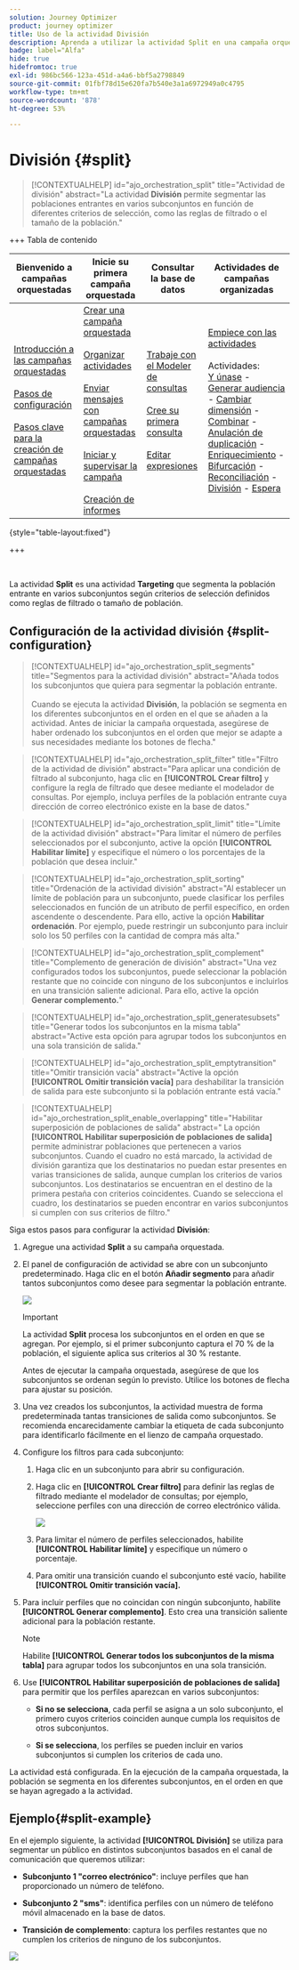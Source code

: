 ```yaml
---
solution: Journey Optimizer
product: journey optimizer
title: Uso de la actividad División
description: Aprenda a utilizar la actividad Split en una campaña orquestada
badge: label="Alfa"
hide: true
hidefromtoc: true
exl-id: 986bc566-123a-451d-a4a6-bbf5a2798849
source-git-commit: 01fbf78d15e620fa7b540e3a1a6972949a0c4795
workflow-type: tm+mt
source-wordcount: '878'
ht-degree: 53%

---
```


# División {#split}

>[!CONTEXTUALHELP]
>id="ajo_orchestration_split"
>title="Actividad de división"
>abstract="La actividad **División** permite segmentar las poblaciones entrantes en varios subconjuntos en función de diferentes criterios de selección, como las reglas de filtrado o el tamaño de la población."

+++ Tabla de contenido

| Bienvenido a campañas orquestadas | Inicie su primera campaña orquestada | Consultar la base de datos | Actividades de campañas organizadas |
|---|---|---|---|
| [Introducción a las campañas orquestadas](../gs-orchestrated-campaigns.md)<br/><br/>[Pasos de configuración](../configuration-steps.md)<br/><br/>[Pasos clave para la creación de campañas orquestadas](../gs-campaign-creation.md) | [Crear una campaña orquestada](../create-orchestrated-campaign.md)<br/><br/>[Organizar actividades](../orchestrate-activities.md)<br/><br/>[Enviar mensajes con campañas orquestadas](../send-messages.md)<br/><br/>[Iniciar y supervisar la campaña](../start-monitor-campaigns.md)<br/><br/>[Creación de informes](../reporting-campaigns.md) | [Trabaje con el Modeler de consultas](../orchestrated-query-modeler.md)<br/><br/>[Cree su primera consulta](../build-query.md)<br/><br/>[Editar expresiones](../edit-expressions.md) | [Empiece con las actividades](about-activities.md)<br/><br/>Actividades:<br/>[Y únase](and-join.md) - [Generar audiencia](build-audience.md) - [Cambiar dimensión](change-dimension.md) - [Combinar](combine.md) - [Anulación de duplicación](deduplication.md) - [Enriquecimiento](enrichment.md) - [Bifurcación](fork.md) - [Reconciliación](reconciliation.md) - [División](split.md) - [Espera](wait.md) |

{style="table-layout:fixed"}

+++

<br/>

La actividad **Split** es una actividad **Targeting** que segmenta la población entrante en varios subconjuntos según criterios de selección definidos como reglas de filtrado o tamaño de población.

## Configuración de la actividad división {#split-configuration}

>[!CONTEXTUALHELP]
>id="ajo_orchestration_split_segments"
>title="Segmentos para la actividad división"
>abstract="Añada todos los subconjuntos que quiera para segmentar la población entrante.<br/></br>Cuando se ejecuta la actividad **División**, la población se segmenta en los diferentes subconjuntos en el orden en el que se añaden a la actividad. Antes de iniciar la campaña orquestada, asegúrese de haber ordenado los subconjuntos en el orden que mejor se adapte a sus necesidades mediante los botones de flecha."

>[!CONTEXTUALHELP]
>id="ajo_orchestration_split_filter"
>title="Filtro de la actividad de división"
>abstract="Para aplicar una condición de filtrado al subconjunto, haga clic en **[!UICONTROL Crear filtro]** y configure la regla de filtrado que desee mediante el modelador de consultas. Por ejemplo, incluya perfiles de la población entrante cuya dirección de correo electrónico existe en la base de datos."

>[!CONTEXTUALHELP]
>id="ajo_orchestration_split_limit"
>title="Límite de la actividad división"
>abstract="Para limitar el número de perfiles seleccionados por el subconjunto, active la opción **[!UICONTROL Habilitar límite]** y especifique el número o los porcentajes de la población que desea incluir."

>[!CONTEXTUALHELP]
>id="ajo_orchestration_split_sorting"
>title="Ordenación de la actividad división"
>abstract="Al establecer un límite de población para un subconjunto, puede clasificar los perfiles seleccionados en función de un atributo de perfil específico, en orden ascendente o descendente. Para ello, active la opción **Habilitar ordenación**. Por ejemplo, puede restringir un subconjunto para incluir solo los 50 perfiles con la cantidad de compra más alta."

>[!CONTEXTUALHELP]
>id="ajo_orchestration_split_complement"
>title="Complemento de generación de división"
>abstract="Una vez configurados todos los subconjuntos, puede seleccionar la población restante que no coincide con ninguno de los subconjuntos e incluirlos en una transición saliente adicional. Para ello, active la opción **Generar complemento.**"

>[!CONTEXTUALHELP]
>id="ajo_orchestration_split_generatesubsets"
>title="Generar todos los subconjuntos en la misma tabla"
>abstract="Active esta opción para agrupar todos los subconjuntos en una sola transición de salida."

>[!CONTEXTUALHELP]
>id="ajo_orchestration_split_emptytransition"
>title="Omitir transición vacía"
>abstract="Active la opción **[!UICONTROL Omitir transición vacía]** para deshabilitar la transición de salida para este subconjunto si la población entrante está vacía."

>[!CONTEXTUALHELP]
>id="ajo_orchestration_split_enable_overlapping"
>title="Habilitar superposición de poblaciones de salida"
>abstract=" La opción **[!UICONTROL Habilitar superposición de poblaciones de salida]** permite administrar poblaciones que pertenecen a varios subconjuntos. Cuando el cuadro no está marcado, la actividad de división garantiza que los destinatarios no puedan estar presentes en varias transiciones de salida, aunque cumplan los criterios de varios subconjuntos. Los destinatarios se encuentran en el destino de la primera pestaña con criterios coincidentes. Cuando se selecciona el cuadro, los destinatarios se pueden encontrar en varios subconjuntos si cumplen con sus criterios de filtro."

Siga estos pasos para configurar la actividad **División**:

1. Agregue una actividad **Split** a su campaña orquestada.

1. El panel de configuración de actividad se abre con un subconjunto predeterminado. Haga clic en el botón **Añadir segmento** para añadir tantos subconjuntos como desee para segmentar la población entrante.

   ![](../assets/orchestrated-split-1.png)

   >[!IMPORTANT]
   >
   >La actividad **Split** procesa los subconjuntos en el orden en que se agregan. Por ejemplo, si el primer subconjunto captura el 70 % de la población, el siguiente aplica sus criterios al 30 % restante.
   >
   >Antes de ejecutar la campaña orquestada, asegúrese de que los subconjuntos se ordenan según lo previsto. Utilice los botones de flecha para ajustar su posición.

1. Una vez creados los subconjuntos, la actividad muestra de forma predeterminada tantas transiciones de salida como subconjuntos. Se recomienda encarecidamente cambiar la etiqueta de cada subconjunto para identificarlo fácilmente en el lienzo de campaña orquestado.

1. Configure los filtros para cada subconjunto:

   1. Haga clic en un subconjunto para abrir su configuración.

   1. Haga clic en **[!UICONTROL Crear filtro]** para definir las reglas de filtrado mediante el modelador de consultas; por ejemplo, seleccione perfiles con una dirección de correo electrónico válida.

      ![](../assets/orchestrated-split-1.png)

   1. Para limitar el número de perfiles seleccionados, habilite **[!UICONTROL Habilitar límite]** y especifique un número o porcentaje.

   1. Para omitir una transición cuando el subconjunto esté vacío, habilite **[!UICONTROL Omitir transición vacía].**

1. Para incluir perfiles que no coincidan con ningún subconjunto, habilite **[!UICONTROL Generar complemento]**. Esto crea una transición saliente adicional para la población restante.

   >[!NOTE]
   >
   >Habilite **[!UICONTROL Generar todos los subconjuntos de la misma tabla]** para agrupar todos los subconjuntos en una sola transición.

1. Use **[!UICONTROL Habilitar superposición de poblaciones de salida]** para permitir que los perfiles aparezcan en varios subconjuntos:

   * **Si no se selecciona**, cada perfil se asigna a un solo subconjunto, el primero cuyos criterios coinciden aunque cumpla los requisitos de otros subconjuntos.

   * **Si se selecciona**, los perfiles se pueden incluir en varios subconjuntos si cumplen los criterios de cada uno.

La actividad está configurada. En la ejecución de la campaña orquestada, la población se segmenta en los diferentes subconjuntos, en el orden en que se hayan agregado a la actividad.

## Ejemplo{#split-example}

En el ejemplo siguiente, la actividad **[!UICONTROL División]** se utiliza para segmentar un público en distintos subconjuntos basados en el canal de comunicación que queremos utilizar:

* **Subconjunto 1 &quot;correo electrónico&quot;**: incluye perfiles que han proporcionado un número de teléfono.

* **Subconjunto 2 &quot;sms&quot;**: identifica perfiles con un número de teléfono móvil almacenado en la base de datos.

* **Transición de complemento**: captura los perfiles restantes que no cumplen los criterios de ninguno de los subconjuntos.

![](../assets/orchestrated-split-3.png)
